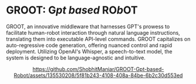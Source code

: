  # GROOT: G***pt based*** RO***b***OT
 
GROOT, an innovative middleware that harnesses GPT's prowess to facilitate human-robot interaction through natural language instructions, translating them into executable API-level commands. GROOT capitalizes on auto-regressive code generation, offering nuanced control and rapid deployment. Utilizing OpenAI's Whisper, a speech-to-text model, the system is designed to be language-agnostic and intuitive.

<div align="center">


https://github.com/ShobhitManiar/GROOT-Gpt-based-Robot/assets/135530208/5f81b243-4108-408a-84be-6b2c30d553ed





 </div>




